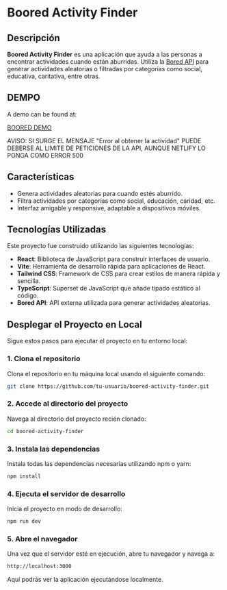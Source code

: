 # Boored Activity Finder

## Descripción

**Boored Activity Finder** es una aplicación que ayuda a las personas a encontrar actividades cuando están aburridas. Utiliza la [Bored API](https://boredapi.com/) para generar actividades aleatorias o filtradas por categorías como social, educativa, caritativa, entre otras.

## DEMPO

A demo can be found at:

[BOORED DEMO](https://boored-activitats-demo.netlify.app/)

AVISO: SI SURGE EL MENSAJE "Error al obtener la actividad" PUEDE DEBERSE AL LIMITE DE PETICIONES DE LA API, AUNQUE NETLIFY LO PONGA COMO ERROR 500

## Características

- Genera actividades aleatorias para cuando estés aburrido.
- Filtra actividades por categorías como social, educación, caridad, etc.
- Interfaz amigable y responsive, adaptable a dispositivos móviles.

## Tecnologías Utilizadas

Este proyecto fue construido utilizando las siguientes tecnologías:

- **React**: Biblioteca de JavaScript para construir interfaces de usuario.
- **Vite**: Herramienta de desarrollo rápida para aplicaciones de React.
- **Tailwind CSS**: Framework de CSS para crear estilos de manera rápida y sencilla.
- **TypeScript**: Superset de JavaScript que añade tipado estático al código.
- **Bored API**: API externa utilizada para generar actividades aleatorias.

## Desplegar el Proyecto en Local

Sigue estos pasos para ejecutar el proyecto en tu entorno local:

### 1. Clona el repositorio

Clona el repositorio en tu máquina local usando el siguiente comando:

```bash
git clone https://github.com/tu-usuario/boored-activity-finder.git
```

### 2. Accede al directorio del proyecto

Navega al directorio del proyecto recién clonado:

```bash
cd boored-activity-finder
```

### 3. Instala las dependencias

Instala todas las dependencias necesarias utilizando npm o yarn:

```bash
npm install
```

### 4. Ejecuta el servidor de desarrollo

Inicia el proyecto en modo de desarrollo:

```bash
npm run dev
```

### 5. Abre el navegador

Una vez que el servidor esté en ejecución, abre tu navegador y navega a:

```bash
http://localhost:3000
```

Aquí podrás ver la aplicación ejecutándose localmente.
